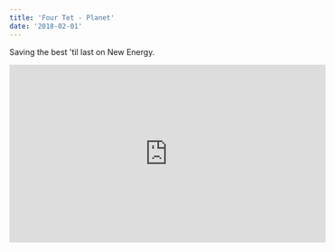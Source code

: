 ```yaml
---
title: 'Four Tet - Planet'
date: '2018-02-01'
---
```


Saving the best 'til last on New Energy.

<iframe width="560" height="315" src="https://www.youtube.com/embed/JbGom_FLTCU" frameborder="0" allow="autoplay; encrypted-media" allowfullscreen></iframe>
